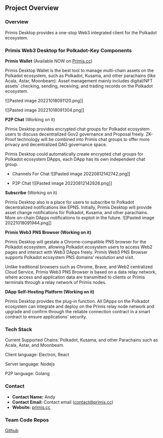 

## Project Overview

### Overview
Primis Desktop provides a one-stop Web3 integrated client for the Polkadot ecosystem.

### Primis Web3 Desktop for Polkadot-Key Components

**Primis Wallet**  (Available NOW on [Primis.cc](primis.cc))

Primis Desktop Wallet is the best tool to manage multi-chain assets on the Polkadot ecosystem, such as Polkadot, Kusama, and other parachains (like Acala, Astar, Moonbeam). Asset management mainly includes digital/NFT assets' checking, sending, receiving, and trading records on the Polkadot ecosystem.

![[Pasted image 20221018091120.png]]

![[Pasted image 20221018091304.png]]



 **P2P Chat** (Working on it)

Primis Desktop provides encrypted chat groups for Polkadot ecosystem users to discuss decentralized Gov2 governance and Proposal freely. ZK-Proof technology will be combined into Primis chat groups to offer more privacy and decentralized DAO governance space. 

Primis Desktop could automatically create encrypted chat groups for Polkadot ecosystem DApps, each DApp has its own independent chat group.

- Channels For Chat
![[Pasted image 20220812142742.png]]


- P2P Chat
![[Pasted image 20220812142826.png]]


**Subscribe** (Working on it)

Primis Desktop also is a place for users to subscribe to Polkadot decentralized notifications like EPNS. Initially, Primis Desktop will provide asset change notifications for Polkadot, Kusama, and other parachains. More on-chain DApps notifications to exploit in the future.
![[Pasted image 20221018091944.png]]

**Primis Web3 PNS Browser (Working on it)**

Primis Desktop will gestate a Chrome-compatible PNS browser for the Polkadot ecosystem, allowing Polkadot ecosystem users to access Web2 pages and interact with Web3 DApps freely. Primis Web3 PNS Browser supports Polkadot ecosystem PNS domains’ resolution and visit. 


Unlike traditional browsers such as Chrome, Brave, and Web2 centralized Cloud Service, Primis Web3 PNS Browser is based on a data relay network, where access and application data are transmitted to clients or Primis terminals through a relay network of Primis nodes.

**DApp Self-Hosting Platform (Working on it)**

Primis Desktop provides the plug-in function. All DApps on the Polkadot ecosystem can integrate and deploy on the Primis relay node network and upgrade and confirm through the reliable connection contract in a smart contract to ensure applications’ security.

### Tech Stack

Current Supported Chains: Polkadot, Kusama, and other Parachains such as Acala, Astar, and Moonbeam. 

Client language: Electron, React

Server language: Nodejs

P2P language: Golang


### Contact

- **Contact Name:** Andy
- **Contact Email:** Contact email (contact@primis.cc)
- **Website:** [primis.cc](primis.cc)

### Team Code Repos

[Github](https://github.com/Primis-Labs/client)






